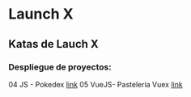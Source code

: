# Launch X

## Katas de Lauch X

### Despliegue de proyectos:
04 JS - Pokedex [link](https://oraliahdz.github.io/LaunchX-Frontend/04%20-%20JS/index.html)
05 VueJS- Pasteleria Vuex [link](https://illustrious-granita-a790c2.netlify.app/#/)


